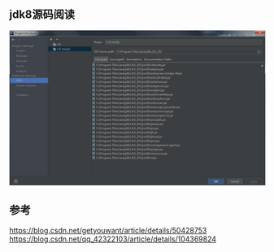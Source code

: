## jdk8源码阅读

![img](doc/微信截图_20200414175042.png)

## 参考
https://blog.csdn.net/getyouwant/article/details/50428753
https://blog.csdn.net/qq_42322103/article/details/104369824